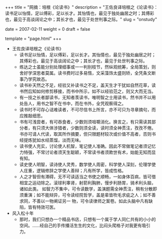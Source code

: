 +++
title = "网摘：培根《论读书》"
description = "王佐良译培根之《论读书》：读书足以怡情，足以傅彩，足以长才。其怡情也，最见于独处幽居之时；其傅彩也，最见于高谈阔论之中；其长才也，最见于处世判事之际。"
slug = "onstudy"

date = 2007-02-11
weight = 0
draft = false

template = "page.html"
+++

* 王佐良译培根之《论读书》
  * 读书足以怡情，足以傅彩，足以长才。其怡情也，最见于独处幽居之时；其傅彩也，最见于高谈阔论之中；其长才也，最见于处世判事之际。
  * 练达之士虽能分别处理细事或一一判别枝节，然纵观统筹，全局策划，则舍好学深思者莫属。读书费时过多易惰，文采藻饰太盛则矫，全凭条文断事乃学究故态。
  * 读书补天然之不足，经验又补读书之不足，盖天生才干犹如自然花草，读书然后知如何修剪移接，而书中所示，如不以经验范之，则又大而无当。
  * 有一技之长者鄙读书，无知者羡读书，唯明智之士用读书，然书并不以用处告人，用书之智不在书中，而在书外，全凭观察得之。
  * 读书时不可存心诘难读者，不可尽信书上所言，亦不可只为寻章摘句，而应推敲细思。
  * 书有可浅尝者，有可吞食者，少数则须咀嚼消化。换言之，有只需读其部分者，有只须大体涉猎者，少数则须全读，读时须全神贯注，孜孜不倦。书亦可请人代读，取其所作摘要，但只限题材较次或价值不高者，否则书经提炼犹如水经蒸馏，淡而无味。
  * 读书使人充实，讨论使人机智，笔记使人准确。因此不常做笔记者须记忆力特强，不常讨论者须天生聪颖，不常读书者须欺世有术，始能无知而显有知。
  * 读史使人明智，读诗使人灵秀，数学使人周密，科学使人深刻，伦理学使人庄重，逻辑修辞之学使人善辩；凡有所学，皆成性格。
  * 人之才智但有滞碍，无不可读适当之书使之顺畅，一如身体百病，皆可借相宜之运动除之。滚球利睾肾，射箭利胸肺，慢步利肠胃，骑术利头脑，诸如此类。 如智力不集中，可令读数学，盖演题需全神贯注，稍有分散即须重演；如不能辩异，可令读经院哲学，盖是辈皆吹毛求疵之人；如不善求同，不善以一物阐证另一 物，可令读律师之案卷。如此头脑中凡有缺陷，皆有特效可医。
* 风入松十年
  * 那时，我们只想办一个精品书店，只想有一个属于学人同仁共有的小小的空间。……经自己的手传播活生生的文化，比闷头爬格子对我更有吸引力。